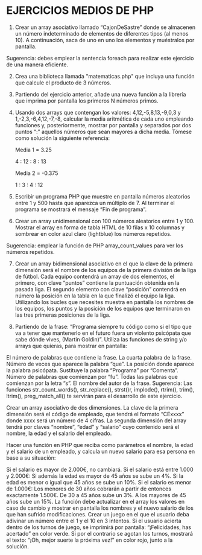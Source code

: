 # EJERCICIOS MEDIOS DE PHP

1. Crear un array asociativo llamado “CajonDeSastre” donde se almacenen un número indeterminado de elementos de diferentes tipos (al menos 10). A continuación, saca de uno en uno los elementos y muéstralos por pantalla.

Sugerencia: debes emplear la sentencia foreach para realizar este ejercicio de una manera eficiente.

2. Crea una biblioteca llamada "matematicas.php" que incluya una función que calcule el producto de 3 números.

3. Partiendo del ejercicio anterior, añade una nueva función a la librería que imprima por pantalla los primeros N números primos.

4. Usando dos arrays que contengan los valores: 4,12,-5,8,13,-9,0,3 y 1,-2,3,-6,4,12,-7,-8, calcular la media aritmética de cada uno empleando funciones y, posteriormente, mostrar por pantalla y separados por dos puntos “:” aquellos números que sean mayores a dicha media. Tómese como solución la siguiente referencia:

   Media 1 = 3.25

   4 : 12 : 8 : 13

   Media 2 = -0.375

   1 : 3 : 4 : 12

6. Escribir un programa PHP que muestre en pantalla números aleatorios entre 1 y 500 hasta que aparezca un múltiplo de 7. Al terminar el programa se mostrará el mensaje “Fin de programa”.

7. Crear un array unidimensional con 100 números aleatorios entre 1 y 100. Mostrar el array en forma de tabla HTML de 10 filas x 10 columnas y sombrear en color azul claro (lightblue) los números repetidos.

Sugerencia: emplear la función de PHP array_count_values para ver los números repetidos.

7. Crear un array bidimensional asociativo en el que la clave de la primera dimensión será el nombre de los equipos de la primera división de la liga de fútbol. Cada equipo contendrá un array de dos elementos, el primero, con clave “puntos” contiene la puntuación obtenida en la pasada liga. El segundo elemento con clave “posición” contendrá en número la posición en la tabla en la que finalizó el equipo la liga. Utilizando los bucles que necesites muestra en pantalla los nombres de los equipos, los puntos y la posición de los equipos que terminaron en las tres primeras posiciones de la liga.

8. Partiendo de la frase: “Programa siempre tu código como si el tipo que va a tener que mantenerlo en el futuro fuera un violento psicópata que sabe dónde vives, (Martin Goldin)”. Utiliza las funciones de string y/o arrays que quieras, para mostrar en pantalla:

El número de palabras que contiene la frase.
 La cuarta palabra de la frase.
 Número de veces que aparece la palabra “que”.
 La posición donde aparece la palabra psicópata.
Sustituye la palabra “Programa” por “Comenta”.
Número de palabras que comienzan por “fu”.
Todas las palabras que comienzan por la letra “s”.
El nombre del autor de la frase.
Sugerencia: Las funciones str_count_words(), str_replace(), strst()r, implode(), rtrim(), trim(), ltrim(), preg_match_all() te servirán para el desarrollo de este ejercicio.

Crear un array asociativo de dos dimensiones. La clave de la primera dimensión será el
código de empleado, que tendrá el formato “CExxxx” donde xxxx será un número de 4
cifras. La segunda dimensión del array tendrá por claves “nombre”, “edad” y “salario”
cuyo contenido será el nombre, la edad y el salario del empleado.

Hacer una función en PHP que reciba como parámetros el nombre, la edad y el salario
de un empleado, y calcula un nuevo salario para esa persona en base a su situación:

Si el salario es mayor de 2.000€, no cambiará.
Si el salario está entre 1.000 y 2.000€:
Si además la edad es mayor de 45 años se sube un 4%.
Si la edad es menor o igual que 45 años se sube un 10%.
Si el salario es menor de 1.000€:
Los menores de 30 años cobrarán a partir de entonces exactamente 1.500€.
De 30 a 45 años sube un 3%.
A los mayores de 45 años sube un 15%.
La función debe actualizar en el array los valores en caso de cambio y mostrar en pantalla los nombres y el nuevo salario de los que han sufrido modificaciones.
Crear un juego en el que el usuario deba adivinar un número entre el 1 y el 10 en 3 intentos. Si el usuario acierta dentro de los turnos de juego, se imprimirá por pantalla: “¡Felicidades, has acertado” en color verde. Si por el contrario se agotan los turnos, mostrará el texto: “¡Oh, mejor suerte la próxima vez!” en color rojo, junto a la solución.

